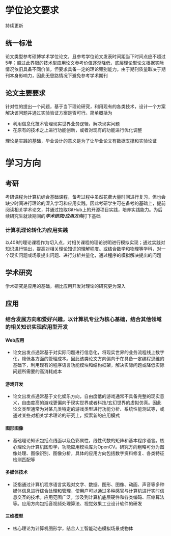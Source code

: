 # 学位论文要求
持续更新

## 统一标准
论文类型参考硕博学术学位论文，且参考学位论文发表时间距当下时间点应不超过5年；超过此界限的技术型应用论文参考价值逐渐降低，底层理论型论文根据实际情况依旧具备不同价值，但要求具备一定的理论甄别能力。由于期刊质量取决于期刊本身影响力，因此无思路情况下避免参考学术期刊
## 论文主要要求
针对性的提出一个问题，基于当下理论研究，利用现有的各类技术，设计一个方案解决该问题并通过实验验证方案是否可行。简单概括为
- 利用信息化技术管理现实世界业务逻辑，解决现实问题
- 在原有的技术之上进行功能创新，或者对现有的功能进行优化调整

理论是实践的基础，毕业设计的意义是为了让毕业论文有数据支撑和实验论证

# 学习方向

## 考研
考研课程为计算机综合基础课程，备考过程中虽然花费大量时间进行复习，但也会缺少时间进行理论的深入学习和应用实践。因此考研学生可在备考的基础上，提前阅读相关学术论文，并通过拉取GitHub上的开源项目实践，培养实践能力。为后续研究生就读期间的***学术研究/应用方向***打下基础
### 计算机理论转化为应用实践
以408的理论课程作为切入点，对相关课程的理论说明进行模拟实现；通过实践对知识进行输出，提高对相关理论知识的理解程度。或结合数学和物理等学科，对一个现实问题或场景提出问题、进行分析并量化，通过程序的模拟解决提出的问题
## 学术研究
学术研究是应用的基础，相比应用开发对理论的研究更为深入


## 应用
### 结合发展方向和爱好兴趣，以计算机专业为核心基础，结合其他领域的相关知识实现应用型开发

#### Web应用
- 论文出发点通常基于对实际问题进行信息化，将现实世界的业务流程线上数字化，降低各方面的管理成本。因此该类论文方向偏向于在具备一定编程思维的基础下，利用现有的程序语言功能模块和结构框架，解决实际问题或降低实际问题所需要的高消耗成本
#### 游戏开发
- 论文出发点通常基于文化娱乐方向，自由度低的游戏通常不具备完整的现实意义，自由度高的游戏更偏向于现实世界或者科技/玄幻世界的虚拟仿真。因此论文类型通常为对某几类特定的游戏类型进行功能分析、系统性能测试等，或通过某些对相关学术理论的研究上，探索新的应用模式
#### 图形图像
- 基础理论知识包括点线面以及色彩属性，线性代数的矩阵和基本程序语言。核心理论为计算机图形学，功能应用模块库为OpenCV。研究方向粗略可分为图像处理、图像识别、图像分析，具体的应用方向包括数字资料修复、各类特征检测匹配等
#### 多媒体技术
- 泛指通过计算机程序语言实现对文字、数据、图形、图像、动画、声音等多种媒体信息进行综合处理和管理，使用户可以通过多种感官与计算机进行实时信息交互的技术。应用范围广泛，涉及到计算机底层硬件和各类编码、压缩算法等。应用方向包括音视频处理算法、视觉效果工业设计软件的研发
#### 三维模型
- 核心理论为计算机图形学，结合人工智能动态模拟场景或物体